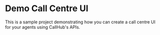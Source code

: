 # Demo Call Centre UI
This is a sample project demonstrating how you can create a call centre UI for your agents using CallHub's APIs.
